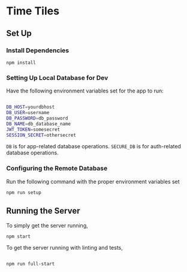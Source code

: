 # Time Tiles

## Set Up

### Install Dependencies

```
npm install

```

### Setting Up Local Database for Dev

Have the following environment variables set for the app to run:

```bash

DB_HOST=yourdbhost
DB_USER=username
DB_PASSWORD=db_password
DB_NAME=db_database_name
JWT_TOKEN=somesecret
SESSION_SECRET=othersecret

```


`DB` is for app-related database operations. `SECURE_DB` is for auth-related database operations.


### Configuring the Remote Database

Run the following command with the proper environment variables set

```
npm run setup

```

## Running the Server

To simply get the server running,

```
npm start

```

To get the server running with linting and tests,

```

npm run full-start

```
